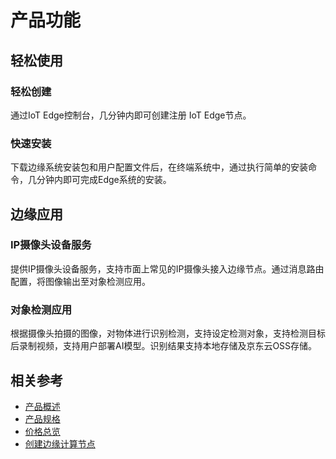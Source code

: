 # 产品功能

## 轻松使用

### 轻松创建

通过IoT Edge控制台，几分钟内即可创建注册 IoT Edge节点。

### 快速安装

下载边缘系统安装包和用户配置文件后，在终端系统中，通过执行简单的安装命令，几分钟内即可完成Edge系统的安装。

## 边缘应用

### **IP摄像头设备服务**

提供IP摄像头设备服务，支持市面上常见的IP摄像头接入边缘节点。通过消息路由配置，将图像输出至对象检测应用。

### 对象检测应用

根据摄像头拍摄的图像，对物体进行识别检测，支持设定检测对象，支持检测目标后录制视频，支持用户部署AI模型。识别结果支持本地存储及京东云OSS存储。



## 相关参考

- [产品概述](../Introduction/Product-Overview.md)
- [产品规格](../Introduction/Specifications.md)
- [价格总览](../Pricing/Price-Overview.md)
- [创建边缘计算节点](../Getting-Started/Create-Edgenode.md)
